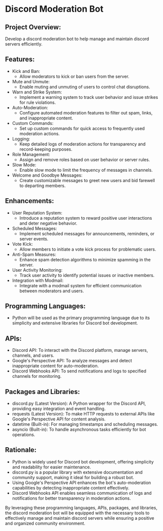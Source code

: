 # Discord Moderation Bot

## Project Overview:
Develop a discord moderation bot to help manage and maintain discord servers efficiently.

## Features:
- Kick and Ban:
  - Allow moderators to kick or ban users from the server.
- Mute and Unmute:
  - Enable muting and unmuting of users to control chat disruptions.
- Warn and Strike System:
  - Implement a warning system to track user behavior and issue strikes for rule violations.
- Auto-Moderation:
  - Configure automated moderation features to filter out spam, links, and inappropriate content.
- Custom Commands:
  - Set up custom commands for quick access to frequently used moderation actions.
- Logging:
  - Keep detailed logs of moderation actions for transparency and record-keeping purposes.
- Role Management:
  - Assign and remove roles based on user behavior or server rules.
- Slow Mode:
  - Enable slow mode to limit the frequency of messages in channels.
- Welcome and Goodbye Messages:
  - Create customizable messages to greet new users and bid farewell to departing members.

## Enhancements:
- User Reputation System:
  - Introduce a reputation system to reward positive user interactions and deter negative behavior.
- Scheduled Messages:
  - Implement scheduled messages for announcements, reminders, or server events.
- Vote Kick:
  - Allow members to initiate a vote kick process for problematic users.
- Anti-Spam Measures:
  - Enhance spam detection algorithms to minimize spamming in the server.
- User Activity Monitoring:
  - Track user activity to identify potential issues or inactive members.
- Integration with Modmail:
  - Integrate with a modmail system for efficient communication between moderators and users.

## Programming Languages:
- Python will be used as the primary programming language due to its simplicity and extensive libraries for Discord bot development.

## APIs:
- Discord API: To interact with the Discord platform, manage servers, channels, and users.
- Google's Perspective API: To analyze messages and detect inappropriate content for auto-moderation.
- Discord Webhooks API: To send notifications and logs to specified channels for monitoring.

## Packages and Libraries:
- discord.py (Latest Version): A Python wrapper for the Discord API, providing easy integration and event handling.
- requests (Latest Version): To make HTTP requests to external APIs like Google's Perspective API for content analysis.
- datetime (Built-in): For managing timestamps and scheduling messages.
- asyncio (Built-in): To handle asynchronous tasks efficiently for bot operations.

## Rationale:
- Python is widely used for Discord bot development, offering simplicity and readability for easier maintenance.
- discord.py is a popular library with extensive documentation and community support, making it ideal for building a robust bot.
- Using Google's Perspective API enhances the bot's auto-moderation capabilities by detecting inappropriate content effectively.
- Discord Webhooks API enables seamless communication of logs and notifications for better transparency in moderation actions.

By leveraging these programming languages, APIs, packages, and libraries, the discord moderation bot will be equipped with the necessary tools to effectively manage and maintain discord servers while ensuring a positive and organized community environment.